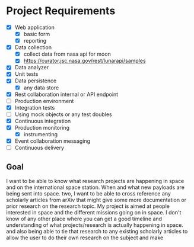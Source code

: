 # Project Requirements

- [x] Web application
	- [x] basic form
	- [x] reporting
- [x] Data collection
	- [x] collect data from nasa api for moon
	- [x] https://curator.jsc.nasa.gov/rest/lunarapi/samples
- [x] Data analyzer
- [x] Unit tests
- [x] Data persistence
	- [x] any data store
- [x] Rest collaboration internal or API endpoint
- [ ] Production environment
- [x] Integration tests
- [ ] Using mock objects or any test doubles
- [x] Continuous integration
- [x] Production monitoring
	- [x] instrumenting
- [x] Event collaboration messaging
- [ ] Continuous delivery

## Goal
I want to be able to know what research projects are happening in space and on the international space station. When and what new payloads are being sent into space. two, I want to be able to cross reference any scholarly articles from arXiv that might give some more documentation or prior research on the research topic. My project is aimed at people interested in space and the different missions going on in space. I don't know of any other place where you can get a good timeline and understanding of what projects/research is actually happening in space. and also being able to tie that research to any existing scholarly articles to allow the user to do their own research on the subject and make 